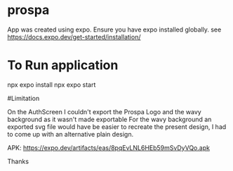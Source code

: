 # prospa

App was created using expo. Ensure you have expo installed globally.
 see https://docs.expo.dev/get-started/installation/

# To Run application

npx expo install
npx expo start


#Limitation

On the AuthScreen I couldn't export the Prospa Logo and the wavy background as it wasn't made exportable
For the wavy background an exported svg file would have be easier to recreate the present design, I had to come up with an alternative plain design. 


APK: https://expo.dev/artifacts/eas/8pqEvLNL6HEb59mSvDyVQo.apk

Thanks
